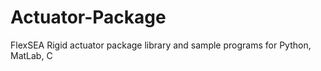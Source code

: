 # Actuator-Package
FlexSEA Rigid actuator package library and sample programs for Python, MatLab, C
